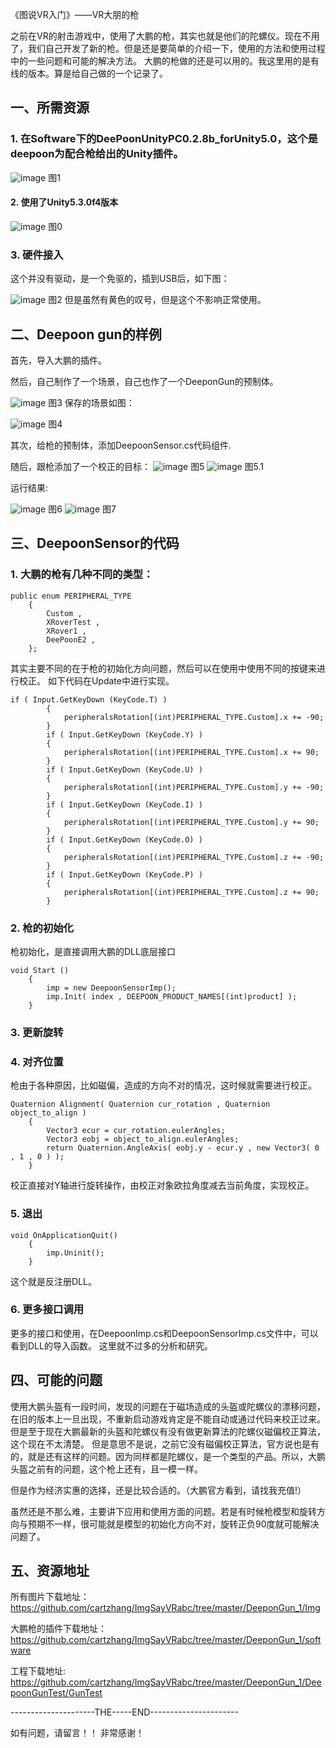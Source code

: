 
《图说VR入门》——VR大朋的枪

之前在VR的射击游戏中，使用了大鹏的枪，其实也就是他们的陀螺仪。现在不用了，我们自己开发了新的枪。但是还是要简单的介绍一下，使用的方法和使用过程中的一些问题和可能的解决方法。
大鹏的枪做的还是可以用的。我这里用的是有线的版本。算是给自己做的一个记录了。

## 一、所需资源

### 1. 在Software下的DeePoonUnityPC0.2.8b_forUnity5.0，这个是deepoon为配合枪给出的Unity插件。

![image](H:\Unity\UnitySay\DeeponGun_1\Img\1.png)
图1

#### 2. 使用了Unity5.3.0f4版本

![image](https://github.com/cartzhang/ImgSayVRabc/blob/master/DeeponGun_1/Img/0.png)
图0
### 3. 硬件接入

这个并没有驱动，是一个免驱的，插到USB后，如下图：

![image](https://github.com/cartzhang/ImgSayVRabc/blob/master/DeeponGun_1/Img/2.png)
图2
但是虽然有黄色的叹号，但是这个不影响正常使用。

## 二、Deepoon gun的样例

首先，导入大鹏的插件。

然后，自己制作了一个场景，自己也作了一个DeeponGun的预制体。

![image](https://github.com/cartzhang/ImgSayVRabc/blob/master/DeeponGun_1/Img/3.png)
图3
保存的场景如图：

![image](https://github.com/cartzhang/ImgSayVRabc/blob/master/DeeponGun_1/Img/4.png)
图4

其次，给枪的预制体，添加DeepoonSensor.cs代码组件.

随后，跟枪添加了一个校正的目标：
![image](https://github.com/cartzhang/ImgSayVRabc/blob/master/DeeponGun_1/Img/5.png)
图5
![image](https://github.com/cartzhang/ImgSayVRabc/blob/master/DeeponGun_1/Img/5.1.png)
图5.1

运行结果:

![image](https://github.com/cartzhang/ImgSayVRabc/blob/master/DeeponGun_1/Img/6.png)
图6
![image](https://github.com/cartzhang/ImgSayVRabc/blob/master/DeeponGun_1/Img/7.png)
图7
## 三、DeepoonSensor的代码

### 1. 大鹏的枪有几种不同的类型：

```
public enum PERIPHERAL_TYPE
	{
		Custom ,
		XRoverTest ,
		XRover1 ,
		DeePoonE2 ,
	};
```
其实主要不同的在于枪的初始化方向问题，然后可以在使用中使用不同的按键来进行校正。
如下代码在Update中进行实现。
```
if ( Input.GetKeyDown (KeyCode.T) )
		{
			peripheralsRotation[(int)PERIPHERAL_TYPE.Custom].x += -90;
		}
		if ( Input.GetKeyDown (KeyCode.Y) )
		{
			peripheralsRotation[(int)PERIPHERAL_TYPE.Custom].x += 90;
		}
		if ( Input.GetKeyDown (KeyCode.U) )
		{
			peripheralsRotation[(int)PERIPHERAL_TYPE.Custom].y += -90;
		}
		if ( Input.GetKeyDown (KeyCode.I) )
		{
			peripheralsRotation[(int)PERIPHERAL_TYPE.Custom].y += 90;
		}
		if ( Input.GetKeyDown (KeyCode.O) )
		{
			peripheralsRotation[(int)PERIPHERAL_TYPE.Custom].z += -90;
		}
		if ( Input.GetKeyDown (KeyCode.P) )
		{
			peripheralsRotation[(int)PERIPHERAL_TYPE.Custom].z += 90;
		}
```


### 2. 枪的初始化
枪初始化，是直接调用大鹏的DLL底层接口

```
void Start ()
	{
		imp = new DeepoonSensorImp();
		imp.Init( index , DEEPOON_PRODUCT_NAMES[(int)product] );
	}
```

### 3. 更新旋转


### 4. 对齐位置
枪由于各种原因，比如磁偏，造成的方向不对的情况，这时候就需要进行校正。

```
Quaternion Alignment( Quaternion cur_rotation , Quaternion object_to_align )
	{
		Vector3 ecur = cur_rotation.eulerAngles;
		Vector3 eobj = object_to_align.eulerAngles;
		return Quaternion.AngleAxis( eobj.y - ecur.y , new Vector3( 0 , 1 , 0 ) );
	}

```
校正直接对Y轴进行旋转操作，由校正对象欧拉角度减去当前角度，实现校正。

### 5. 退出

```
void OnApplicationQuit()
	{
		imp.Uninit();
	}
```
这个就是反注册DLL。

### 6. 更多接口调用
更多的接口和使用，在DeepoonImp.cs和DeepoonSensorImp.cs文件中，可以看到DLL的导入函数。
这里就不过多的分析和研究。

## 四、可能的问题

使用大鹏头盔有一段时间，发现的问题在于磁场造成的头盔或陀螺仪的漂移问题，在旧的版本上一旦出现，不重新启动游戏肯定是不能自动或通过代码来校正过来。但是至于现在大鹏最新的头盔和陀螺仪有没有做更新算法的陀螺仪磁偏校正算法，这个现在不太清楚。
但是意思不是说，之前它没有磁偏校正算法，官方说也是有的，就是还有这样的问题。因为同样都是陀螺仪，是一个类型的产品。所以，大鹏头盔之前有的问题，这个枪上还有，且一模一样。

但是作为经济实惠的选择，还是比较合适的。（大鹏官方看到，请找我充值!）

虽然还是不那么难，主要讲下应用和使用方面的问题。若是有时候枪模型和旋转方向与预期不一样，很可能就是模型的初始化方向不对，旋转正负90度就可能解决问题了。

## 五、资源地址

所有图片下载地址：
https://github.com/cartzhang/ImgSayVRabc/tree/master/DeeponGun_1/Img

大鹏枪的插件下载地址：
https://github.com/cartzhang/ImgSayVRabc/tree/master/DeeponGun_1/software

工程下载地址:
https://github.com/cartzhang/ImgSayVRabc/tree/master/DeeponGun_1/DeepoonGunTest/GunTest


---------------------THE-----END----------------------

如有问题，请留言！！
非常感谢！